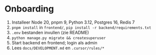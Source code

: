 # Onboarding

1. Installeer Node 20, pnpm 9, Python 3.12, Postgres 16, Redis 7
2. `pnpm install` in `frontend/`, `pip install -r backend/requirements.txt`
3. `.env` bestanden invullen (zie README)
4. `python manage.py migrate && createsuperuser`
5. Start backend en frontend; login als admin
6. Lees `docs/DEVELOPMENT.md` en `.cursor/rules/*`
